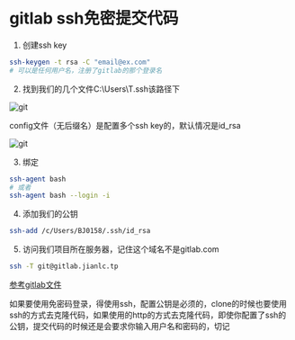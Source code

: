 # gitlab ssh免密提交代码

1. 创建ssh key
```bash
ssh-keygen -t rsa -C "email@ex.com" 
# 可以是任何用户名，注册了gitlab的那个登录名
```

2. 找到我们的几个文件C:\Users\T\.ssh该路径下

![git](/work/Git/git1.png)

config文件（无后缀名）是配置多个ssh key的，默认情况是id_rsa

![git](/work/Git/git2.png)

3. 绑定
```bash
ssh-agent bash   
# 或者	
ssh-agent bash --login -i
```

4. 添加我们的公钥 
```bash
ssh-add /c/Users/BJ0158/.ssh/id_rsa
```

5. 访问我们项目所在服务器，记住这个域名不是gitlab.com
```bash
ssh -T git@gitlab.jianlc.tp
```

[参考gitlab文件](http://gitlab.jianlc.tp/help/ssh/README)

如果要使用免密码登录，得使用ssh，配置公钥是必须的，clone的时候也要使用ssh的方式去克隆代码，如果使用的http的方式去克隆代码，即使你配置了ssh的公钥，提交代码的时候还是会要求你输入用户名和密码的，切记